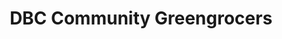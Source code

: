 ---
title: "DBC Community Greengrocers"
url: /brighton-and-hove/dbc-community-greengrocers/
shop: greengrocer
---